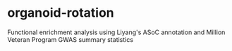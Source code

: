 # organoid-rotation
 Functional enrichment analysis using Liyang's ASoC annotation and Million Veteran Program GWAS summary statistics